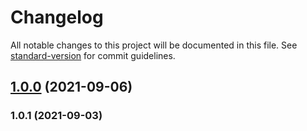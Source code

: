# Changelog

All notable changes to this project will be documented in this file. See [standard-version](https://github.com/conventional-changelog/standard-version) for commit guidelines.

## [1.0.0](https://github.com/cris1ian/elecciones_fe/compare/v1.0.1...v1.0.0) (2021-09-06)

### 1.0.1 (2021-09-03)
